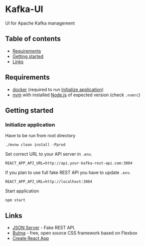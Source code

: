 # Kafka-UI
UI for Apache Kafka management

## Table of contents
- [Requirements](#requirements)
- [Getting started](#getting-started)
- [Links](#links)

## Requirements
- [docker](https://www.docker.com/get-started) (required to run [Initialize application](#initialize-application))
- [nvm](https://github.com/nvm-sh/nvm) with installed [Node.js](https://nodejs.org/en/) of expected version (check `.nvmrc`)

## Getting started
### Initialize application
Have to be run from root directory
```
./mvnw clean install -Pprod
```
Set correct URL to your API server in `.env`.
```
REACT_APP_API_URL=http://api.your-kafka-rest-api.com:3004
```
If you plan to use full fake REST API you have to update `.env`.
```
REACT_APP_API_URL=http://localhost:3004
```
Start application
```
npm start
```

## Links

* [JSON Server](https://github.com/typicode/json-server) - Fake REST API.
* [Bulma](https://bulma.io/documentation/) - free, open source CSS framework based on Flexbox
* [Create React App](https://github.com/facebook/create-react-app)
